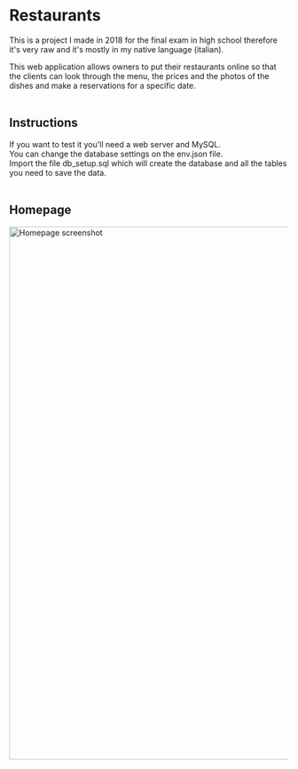 # Restaurants

This is a project I made in 2018 for the final exam in high school therefore it's very raw and it's mostly in my native language (italian).

This web application allows owners to put their restaurants online so that the clients can look through the menu, the prices and the photos of the dishes and make a reservations for a specific date.
<br/><br/>


## Instructions

If you want to test it you'll need a web server and MySQL.<br/>
You can change the database settings on the env.json file.<br/>
Import the file db_setup.sql which will create the database and all the tables you need to save the data.
<br/><br/>


## Homepage
<img width="960" alt="Homepage screenshot" src="https://user-images.githubusercontent.com/22285224/136699268-deb2bd88-c826-412b-afd9-2c2eb89b77ef.png">
